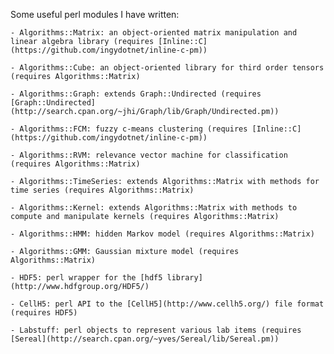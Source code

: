 Some useful perl modules I have written:

    - Algorithms::Matrix: an object-oriented matrix manipulation and linear algebra library (requires [Inline::C] (https://github.com/ingydotnet/inline-c-pm))
    
    - Algorithms::Cube: an object-oriented library for third order tensors (requires Algorithms::Matrix)

    - Algorithms::Graph: extends Graph::Undirected (requires [Graph::Undirected](http://search.cpan.org/~jhi/Graph/lib/Graph/Undirected.pm))

    - Algorithms::FCM: fuzzy c-means clustering (requires [Inline::C](https://github.com/ingydotnet/inline-c-pm))
    
    - Algorithms::RVM: relevance vector machine for classification (requires Algorithms::Matrix)
    
    - Algorithms::TimeSeries: extends Algorithms::Matrix with methods for time series (requires Algorithms::Matrix)

    - Algorithms::Kernel: extends Algorithms::Matrix with methods to compute and manipulate kernels (requires Algorithms::Matrix)

    - Algorithms::HMM: hidden Markov model (requires Algorithms::Matrix)

    - Algorithms::GMM: Gaussian mixture model (requires Algorithms::Matrix)

    - HDF5: perl wrapper for the [hdf5 library](http://www.hdfgroup.org/HDF5/)

    - CellH5: perl API to the [CellH5](http://www.cellh5.org/) file format (requires HDF5)

    - Labstuff: perl objects to represent various lab items (requires [Sereal](http://search.cpan.org/~yves/Sereal/lib/Sereal.pm))

    
 
